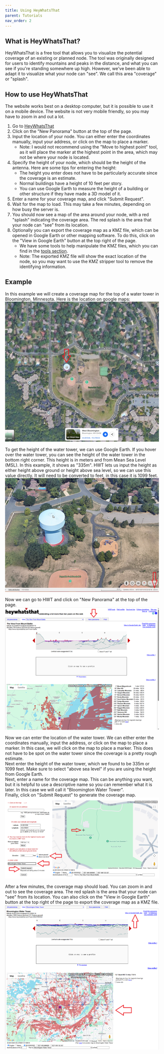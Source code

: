 ```yaml
---
title: Using HeyWhatsThat
parent: Tutorials
nav_order: 2
---
```


## What is HeyWhatsThat?
HeyWhatsThat is a free tool that allows you to visualize the potential coverage of an existing or planned node. The tool was originally designed for users to identify mountains and peaks in the distance, and what you can see if you're standing somewhere up high. However, we've been able to adapt it to visualize what your node can "see". We call this area "coverage" or "splash".

## How to use HeyWhatsThat
The website works best on a desktop computer, but it is possible to use it on a mobile device. The website is not very mobile friendly, so you may have to zoom in and out a lot.
1. Go to [HeyWhatsThat](https://heywhatsthat.com/)
2. Click on the "New Panorama" button at the top of the page.
3. Input the location of your node. You can either enter the coordinates manually, input your address, or click on the map to place a marker.
    * Note: I would not recommend using the "Move to highest point" tool, as it will place the marker at the highest point in the area, which may not be where your node is located.
4. Specify the height of your node, which should be the height of the antenna. Here are some tips for entering the height:   
    * The height you enter does not have to be particularly accurate since the coverage is an estimate.  
    * Normal buildings have a height of 10 feet per story. 
    * You can use Google Earth to measure the height of a building or other structure if they have made a 3D model of it.
5. Enter a name for your coverage map, and click "Submit Request".
6. Wait for the map to load. This may take a few minutes, depending on how busy the server is.
7. You should now see a map of the area around your node, with a red "splash" indicating the coverage area. The red splash is the area that your node can "see" from its location.
8. Optionally you can export the coverage map as a KMZ file, which can be opened in Google Earth or other mapping software. To do this, click on the "View in Google Earth" button at the top right of the page.   
    * We have some tools to help manipulate the KMZ files, which you can find in the [tools section](../tools/hwt_tools.md).   
    * Note: The exported KMZ file will show the exact location of the node, so you may want to use the KMZ stripper tool to remove the identifying information.


## Example
In this example we will create a coverage map for the top of a water tower in Bloomington, Minnesota. Here is the location on google maps:
<img src="using_hwt_images/water_tower_location.png"> 

To get the height of the water tower, we can use Google Earth. If you hover over the water tower, you can see the height of the water tower in the bottom right corner. This height is in meters and from Mean Sea Level (MSL). In this example, it shows as "335m". HWT lets us input the height as either height above ground or height above sea level, so we can use this value directly. It will need to be converted to feet, in this case it is 1099 feet.    
<img src="using_hwt_images/height_estimate.png">

Now we can go to HWT and click on "New Panorama" at the top of the page.    
<img src="using_hwt_images/new_panorama.png">  

Now we can enter the location of the water tower. We can either enter the coordinates manually, input the address, or click on the map to place a marker. In this case, we will click on the map to place a marker. This does not have to be spot on the water tower since the coverage is a pretty rough estimate.   
Next enter the height of the water tower, which we found to be 335m or 1099 feet. Make sure to select "above sea level" if you are using the height from Google Earth.   
Next, enter a name for the coverage map. This can be anything you want, but it is helpful to use a descriptive name so you can remember what it is later. In this case we will call it "Bloomington Water Tower".   
Finally, click on "Submit Request" to generate the coverage map.     
<img src="using_hwt_images/data_input.png">  

After a few minutes, the coverage map should load. You can zoom in and out to see the coverage area. The red splash is the area that your node can "see" from its location. You can also click on the "View in Google Earth" button at the top right of the page to export the coverage map as a KMZ file.   
<img src="using_hwt_images/result.png">  